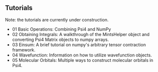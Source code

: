 ## Tutorials

Note: the tutorials are currently under construction.

 - 01 Basic Operations: Combining Psi4 and NumPy 
 - 02 Obtaining Integrals: A walkthrough of the MintsHelper object and converting Psi4 Matrix objects to numpy arrays.
 - 03 Einsum: A brief tutorial on numpy's arbitrary tensor contraction framework.
 - 04 Wavefunction: Information on how to utilize wavefunction objects.
 - 05 Molecular Orbitals: Multiple ways to construct molecular orbitals in Psi4.

